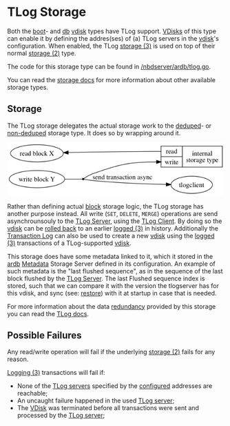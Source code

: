# TLog Storage

Both the [boot][boot]- and [db][db] [vdisk][vdisk] types have TLog support. [VDisks][vdisk] of this type can enable it by defining the addres(ses) of (a) TLog servers in the [vdisk][vdisk]'s configuration. When enabled, the TLog [storage (3)][storage] is used on top of their normal [storage (2)][storage] type.

The code for this storage type can be found in [/nbdserver/ardb/tlog.go](/nbdserver/ardb/tlog.go).

You can read the [storage docs](/docs/nbd/storage/storage.md) for more information about other available storage types.

## Storage

The TLog storage delegates the actual storage work to the [deduped][deduped]- or [non-deduped][nondeduped] storage type. It does so by wrapping around it.

![TLog Storage](/docs/assets/nbd_tlog_storage.png)

Rather than defining actual [block][block] storage logic, the TLog storage has another purpose instead. All write (`SET`, `DELETE`, `MERGE`) operations are send asynchrounsouly to the [TLog Server][tlogserver], using the [TLog Client][tlogclient]. By doing so the [vdisk][vdisk] can be [rolled back][rollback] to an earlier [logged (3)][log] in history. Additionally the [Transaction Log][tlog] can also be used to create a new [vdisk][vdisk] using the [logged (3)][log] transactions of a TLog-supported [vdisk][vdisk].

This storage does have some metadata linked to it, which it stored in the [ardb][ardb] [Metadata][metadata] Storage Server defined in its configuration. An example of such metadata is the "last flushed sequence", as in the sequence of the last block flushed by the [TLog Server][tlogserver]. The last Flushed sequence index is stored, such that we can compare it with the version the tlogserver has for this vdisk, and sync (see: [restore][restore]) with it at startup in case that is needed.

For more information about the data [redundancy][redundant] provided by this storage you can read the [TLog docs][tlog].

## Possible Failures

Any read/write operation will fail if the underlying [storage (2)][storage] fails for any reason.

[Logging (3)][log] transactions will fail if:

+ None of the [TLog servers][tlogserver] specified by the [configured][config] addresses are reachable;
+ An uncaught failure happened in the used [TLog server][tlogserver];
+ The [VDisk][vdisk] was terminated  before all transactions were sent and processed by the [TLog server][tlogserver]; 


[boot]: /docs/glossary.md#boot
[db]: /docs/glossary.md#db
[vdisk]: /docs/glossary.md#vdisk
[storage]: /docs/glossary.md#storage
[block]: /docs/glossary.md#block
[rollback]: /docs/glossary.md#rollback
[log]: /docs/glossary.md#log
[redundant]: /docs/glossary.md#redundant
[ardb]: /docs/glossary.md#ardb
[metadata]: /docs/glossary.md#metadata
[restore]: /docs/glossary.md#restore

[config]: /docs/config.md

[deduped]: /docs/nbd/storage/deduped.md
[nondeduped]: /docs/nbd/storage/nondeduped.md

[tlog]: /docs/tlog/tlog.md
[tlogserver]: /docs/tlog/server.md
[tlogclient]: /docs/nbd/storage/client.md
